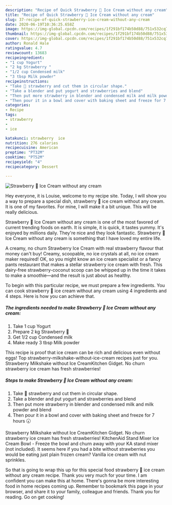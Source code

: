 ```yaml
---
description: "Recipe of Quick Strawberry 🍓 Ice Cream without any cream"
title: "Recipe of Quick Strawberry 🍓 Ice Cream without any cream"
slug: 37-recipe-of-quick-strawberry-ice-cream-without-any-cream
date: 2020-06-19T10:36:25.658Z
image: https://img-global.cpcdn.com/recipes/1f291bf174b50d88/751x532cq70/strawberry-🍓-ice-cream-without-any-cream-recipe-main-photo.jpg
thumbnail: https://img-global.cpcdn.com/recipes/1f291bf174b50d88/751x532cq70/strawberry-🍓-ice-cream-without-any-cream-recipe-main-photo.jpg
cover: https://img-global.cpcdn.com/recipes/1f291bf174b50d88/751x532cq70/strawberry-🍓-ice-cream-without-any-cream-recipe-main-photo.jpg
author: Ronald Hale
ratingvalue: 4.7
reviewcount: 13683
recipeingredient:
- "1 cup Yogurt"
- "2 kg Strawberry "
- "1/2 cup Condensed milk"
- "3 tbsp Milk powder"
recipeinstructions:
- "Take 🍓 strawberry and cut them in circular shape."
- "Take a blender and put yogurt and strawberries and blend"
- "Then put more strawberry in blender and condensed milk and milk powder and blend"
- "Then pour it in a bowl and cover with baking sheet and freeze for 7 hours 🕢"
categories:
- Recipe
tags:
- strawberry
- 
- ice

katakunci: strawberry  ice 
nutrition: 276 calories
recipecuisine: American
preptime: "PT32M"
cooktime: "PT52M"
recipeyield: "4"
recipecategory: Dessert

---
```



![Strawberry 🍓 Ice Cream without any cream](https://img-global.cpcdn.com/recipes/1f291bf174b50d88/751x532cq70/strawberry-🍓-ice-cream-without-any-cream-recipe-main-photo.jpg)

Hey everyone, it is Louise, welcome to my recipe site. Today, I will show you a way to prepare a special dish, strawberry 🍓 ice cream without any cream. It is one of my favorites. For mine, I will make it a bit unique. This will be really delicious.

Strawberry 🍓 Ice Cream without any cream is one of the most favored of current trending foods on earth. It is simple, it is quick, it tastes yummy. It's enjoyed by millions daily. They're nice and they look fantastic. Strawberry 🍓 Ice Cream without any cream is something that I have loved my entire life.

A creamy, no churn Strawberry Ice Cream with real strawberry flavour that money can&#39;t buy! Creamy, scoopable, no ice crystals at all, no ice cream maker required! OK, so you might know an ice cream specialist or a fancy pants restaurant that makes a stellar strawberry ice cream with fresh. This dairy-free strawberry-coconut scoop can be whipped up in the time it takes to make a smoothie—and the result is just about as healthy.


To begin with this particular recipe, we must prepare a few ingredients. You can cook strawberry 🍓 ice cream without any cream using 4 ingredients and 4 steps. Here is how you can achieve that.

<!--inarticleads1-->

##### The ingredients needed to make Strawberry 🍓 Ice Cream without any cream:

1. Take 1 cup Yogurt
1. Prepare 2 kg Strawberry 🍓
1. Get 1/2 cup Condensed milk
1. Make ready 3 tbsp Milk powder


This recipe is proof that ice cream can be rich and delicious even without eggs! Top strawberry-milkshake-without-ice-cream recipes just for you. Strawberry Milkshake without Ice CreamKitchen Gidget. No churn strawberry ice cream has fresh strawberries! 

<!--inarticleads2-->

##### Steps to make Strawberry 🍓 Ice Cream without any cream:

1. Take 🍓 strawberry and cut them in circular shape.
1. Take a blender and put yogurt and strawberries and blend
1. Then put more strawberry in blender and condensed milk and milk powder and blend
1. Then pour it in a bowl and cover with baking sheet and freeze for 7 hours 🕢


Strawberry Milkshake without Ice CreamKitchen Gidget. No churn strawberry ice cream has fresh strawberries! KitchenAid Stand Mixer Ice Cream Bowl - Freeze the bowl and churn away with your KA stand mixer (not included). It seems here if you had a bite without strawberries you would be eating just plain frozen cream? Vanilla ice cream with nut sprinkles. 

So that is going to wrap this up for this special food strawberry 🍓 ice cream without any cream recipe. Thank you very much for your time. I am confident you can make this at home. There's gonna be more interesting food in home recipes coming up. Remember to bookmark this page in your browser, and share it to your family, colleague and friends. Thank you for reading. Go on get cooking!
